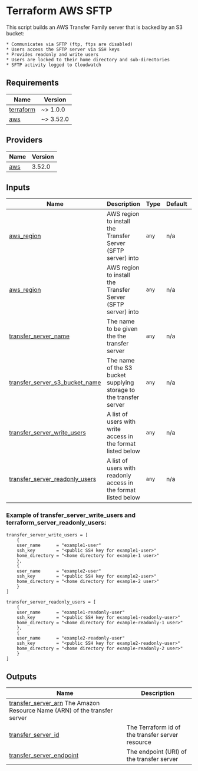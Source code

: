 # Terraform AWS SFTP

This script builds an AWS Transfer Family server that is backed by an S3 bucket:

    * Communicates via SFTP (ftp, ftps are disabled)
    * Users access the SFTP server via SSH keys
    * Provides readonly and write users
    * Users are locked to their home directory and sub-directories
    * SFTP activity logged to Cloudwatch

## Requirements

| Name                                                                      | Version   |
| ------------------------------------------------------------------------- | --------- |
| <a name="requirement_terraform"></a> [terraform](#requirement\_terraform) | ~> 1.0.0  |
| <a name="requirement_aws"></a> [aws](#requirement\_aws)                   | ~> 3.52.0 |

## Providers

| Name                                              | Version |
| ------------------------------------------------- | ------- |
| <a name="provider_aws"></a> [aws](#provider\_aws) | 3.52.0  |

## Inputs

| Name                                                                                                                              | Description                                                        | Type  | Default | Required |
| --------------------------------------------------------------------------------------------------------------------------------- | ------------------------------------------------------------------ | ----- | ------- | :------: |
| <a name="input_aws_region"></a> [aws\_region](#input\_aws\_region)                                                                | AWS region to install the Transfer Server (SFTP server) into       | `any` | n/a     |   yes    |
| <a name="input_aws_region"></a> [aws\_region](#input\_aws\_region)                                                                | AWS region to install the Transfer Server (SFTP server) into       | `any` | n/a     |   yes    |
| <a name="input_transfer_server_name"></a> [transfer\_server\_name](#input\_transfer\_server\_name)                                | The name to be given the the transfer server                       | `any` | n/a     |   yes    |
| <a name="input_transfer_s3_bucket_name"></a> [transfer\_server\_s3\_bucket\_name](#input\_transfer\_server\_s3\_bucket\_name)     | The name of the S3 bucket supplying storage to the transfer server | `any` | n/a     |   yes    |
| <a name="input_transfer_server_write_users"></a> [transfer\_server\_write_users](#input\_transfer\_server\_write\_users)          | A list of users with write access in the format listed below       | `any` | n/a     |   yes    |
| <a name="input_transfer_server_readonly_users"></a> [transfer\_server\_readonly_users](#input\_transfer\_server\_readonly\_users) | A list of users with readonly access in the format listed below    | `any` | n/a     |   yes    |


### Example of transfer_server_write_users and terraform_server_readonly_users:
```
transfer_server_write_users = [
    {
    user_name      = "example1-user"
    ssh_key        = "<public SSH key for example1-user>"
    home_directory = "<home directory for example-1 user>"
    },
    {
    user_name      = "example2-user"
    ssh_key        = "<public SSH key for example2-user>"
    home_directory = "<home directory for example-2 user>"
    }
]

transfer_server_readonly_users = [
    {
    user_name      = "example1-readonly-user"
    ssh_key        = "<public SSH key for example1-readonly-user>"
    home_directory = "<home directory for example-readonly-1 user>"
    },
    {
    user_name      = "example2-readonly-user"
    ssh_key        = "<public SSH key for example2-readonly-user>"
    home_directory = "<home directory for example-readonly-2 user>"
    }
]
```

## Outputs

| Name                                                                                                                                    | Description                                      |
| --------------------------------------------------------------------------------------------------------------------------------------- | ------------------------------------------------ |
| <a name="transfer_server_arn"><a> [transfer\_server\_arn](#transfer\_server\_arn) The Amazon Resource Name (ARN) of the transfer server |
| <a name="transfer_server_id"></a> [transfer\_server\_id](#transfer\_server\_id)                                                         | The Terraform id of the transfer server resource |
| <a name="transfer_server_endpoint"></a> [transfer\_server\_endpoint](#transfer\_server\_endpoint)                                       | The endpoint (URI) of the transfer server        |
